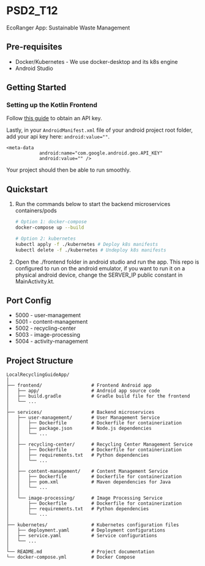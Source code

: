 # PSD2_T12

EcoRanger App: Sustainable Waste Management

## Pre-requisites

- Docker/Kubernetes - We use docker-desktop and its k8s engine
- Android Studio

## Getting Started

### Setting up the Kotlin Frontend

Follow [this guide](https://developers.google.com/maps/documentation/android-sdk/get-api-key) to obtain an API key.

Lastly, in your `AndroidManifest.xml` file of your android project root folder, add your api key here: `android:value=""`.

```
<meta-data
            android:name="com.google.android.geo.API_KEY"
            android:value="" />
```

Your project should then be able to run smoothly.

## Quickstart

1. Run the commands below to start the backend microservices containers/pods

   ```bash
   # Option 1: docker-compose
   docker-compose up --build

   # Option 2: kubernetes
   kubectl apply -f ./kubernetes # Deploy k8s manifests
   kubectl delete -f ./kubernetes # Undeploy k8s manifests
   ```

2. Open the ./frontend folder in android studio and run the app. This repo is configured to run on the android emulator, if you want to run it on a physical android device, change the SERVER_IP public constant in MainActivity.kt.

## Port Config

- 5000 - user-management
- 5001 - content-management
- 5002 - recycling-center
- 5003 - image-processing
- 5004 - activity-management

## Project Structure

```
LocalRecyclingGuideApp/
│
├── frontend/                  # Frontend Android app
│   ├── app/                   # Android app source code
│   ├── build.gradle           # Gradle build file for the frontend
│   └── ...
│
├── services/                  # Backend microservices
│   ├── user-management/       # User Management Service
│   │   ├── Dockerfile         # Dockerfile for containerization
│   │   ├── package.json       # Node.js dependencies
│   │   └── ...
│   │
│   ├── recycling-center/      # Recycling Center Management Service
│   │   ├── Dockerfile         # Dockerfile for containerization
│   │   ├── requirements.txt   # Python dependencies
│   │   └── ...
│   │
│   ├── content-management/    # Content Management Service
│   │   ├── Dockerfile         # Dockerfile for containerization
│   │   ├── pom.xml            # Maven dependencies for Java
│   │   └── ...
│   │
│   └── image-processing/      # Image Processing Service
│       ├── Dockerfile         # Dockerfile for containerization
│       ├── requirements.txt   # Python dependencies
│       └── ...
│
├── kubernetes/                # Kubernetes configuration files
│   ├── deployment.yaml        # Deployment configurations
│   ├── service.yaml           # Service configurations
│   └── ...
│
└── README.md                  # Project documentation
└── docker-compose.yml         # Docker Compose
```
